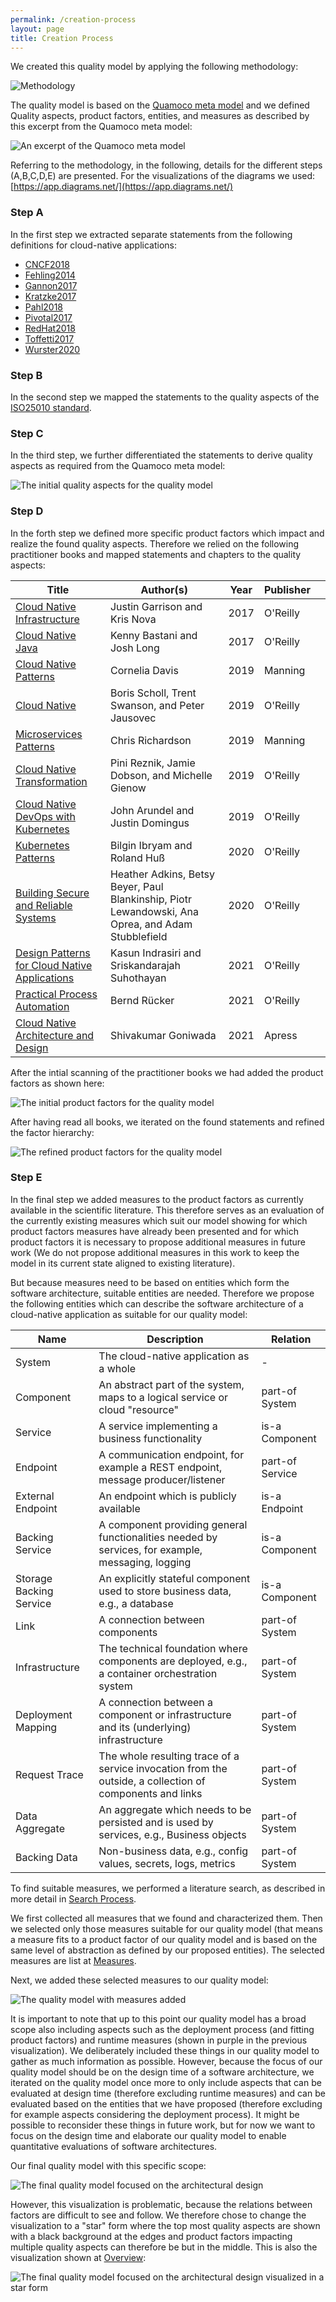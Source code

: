 ```yaml
---
permalink: /creation-process
layout: page
title: Creation Process
---
```


We created this quality model by applying the following methodology:

![Methodology](/assets/img/methodology.svg)

The quality model is based on the [Quamoco meta model](https://mediatum.ub.tum.de/doc/1110600/file.pdf) and we defined Quality aspects, product factors, entities, and measures as described by this excerpt from the Quamoco meta model:

![An excerpt of the Quamoco meta model](/assets/img/quamoco.svg)

Referring to the methodology, in the following, details for the different steps (A,B,C,D,E) are presented.
For the visualizations of the diagrams we used: [https://app.diagrams.net/](https://app.diagrams.net/)

### Step A

In the first step we extracted separate statements from the following definitions for cloud-native applications:

* [CNCF2018](https://github.com/cncf/toc/blob/master/DEFINITION.md)
* [Fehling2014](https://doi.org/10.1007/978-3-7091-1568-8)
* [Gannon2017](https://doi.org/10.1109/MCC.2017.4250939)
* [Kratzke2017](https://doi.org/10.1016/j.jss.2017.01.001)
* [Pahl2018](https://doi.org/10.1145/3104028)
* [Pivotal2017](https://tanzu.vmware.com/de/cloud-native)
* [RedHat2018](https://www.redhat.com/en/topics/cloud-native-apps)
* [Toffetti2017](https://doi.org/10.1016/j.future.2016.09.002)
* [Wurster2020](https://doi.org/10.5220/0009571001710180)

### Step B

In the second step we mapped the statements to the quality aspects of the [ISO25010 standard](https://iso25000.com/index.php/en/iso-25000-standards/iso-25010).

### Step C

In the third step, we further differentiated the statements to derive quality aspects as required from the Quamoco meta model:

![The initial quality aspects for the quality model](/assets/img/C_cna%20quality%20aspects.svg)

### Step D

In the forth step we defined more specific product factors which impact and realize the found quality aspects. Therefore we relied on the following practitioner books and mapped statements and chapters to the quality aspects:

| Title                                                                                                                    | Author(s)                                                                                          | Year | Publisher |   |
|--------------------------------------------------------------------------------------------------------------------------|----------------------------------------------------------------------------------------------------|------|-----------|---|
| [Cloud Native Infrastructure](https://www.oreilly.com/library/view/cloud-native-infrastructure/9781491984291/)           | Justin Garrison and Kris Nova                                                                      | 2017 | O'Reilly  |   |
| [Cloud Native Java](https://www.oreilly.com/library/view/cloud-native-java/9781449374631/)                               | Kenny Bastani and Josh Long                                                                        | 2017 | O'Reilly  |   |
| [Cloud Native Patterns](https://www.manning.com/books/cloud-native-patterns)                                             | Cornelia Davis                                                                                     | 2019 | Manning   |   |
| [Cloud Native](https://www.oreilly.com/library/view/cloud-native/9781492053811/)                                         | Boris Scholl, Trent Swanson, and Peter Jausovec                                                    | 2019 | O'Reilly  |   |
| [Microservices Patterns](https://www.manning.com/books/microservices-patterns)                                           | Chris Richardson                                                                                   | 2019 | Manning   |   |
| [Cloud Native Transformation](https://www.oreilly.com/library/view/cloud-native-transformation/9781492048893/)           | Pini Reznik, Jamie Dobson, and Michelle Gienow                                                     | 2019 | O'Reilly  |   |
| [Cloud Native DevOps with Kubernetes](https://www.oreilly.com/library/view/cloud-native-devops/9781492040750/)           | John Arundel and Justin Domingus                                                                   | 2019 | O'Reilly  |   |
| [Kubernetes Patterns](https://www.oreilly.com/library/view/kubernetes-patterns/9781492050278/)                           | Bilgin Ibryam and Roland Huß                                                                       | 2020 | O'Reilly  |   |
| [Building Secure and Reliable Systems](https://www.oreilly.com/library/view/building-secure-and/9781492083115/)          | Heather Adkins, Betsy Beyer, Paul Blankinship, Piotr Lewandowski, Ana Oprea, and Adam Stubblefield | 2020 | O'Reilly  |   |
| [Design Patterns for Cloud Native Applications](https://www.oreilly.com/library/view/design-patterns-for/9781492090700/) | Kasun Indrasiri and Sriskandarajah Suhothayan                                                      | 2021 | O'Reilly  |   |
| [Practical Process Automation](https://www.oreilly.com/library/view/practical-process-automation/9781492061441/)         | Bernd Rücker                                                                                       | 2021 | O'Reilly  |   |
| [Cloud Native Architecture and Design](https://link.springer.com/book/10.1007/978-1-4842-7226-8)                         | Shivakumar Goniwada                                                                                | 2021 | Apress    |   |

After the intial scanning of the practitioner books we had added the product factors as shown here:

![The initial product factors for the quality model](/assets/img/D1_quality_aspects_refined.svg)

After having read all books, we iterated on the found statements and refined the factor hierarchy:

![The refined product factors for the quality model](/assets/img/D2_product_factors.svg)

### Step E

In the final step we added measures to the product factors as currently available in the scientific literature. This therefore serves as an evaluation of the currently existing measures which suit our model showing for which product factors measures have already been presented and for which product factors it is necessary to propose additional measures in future work (We do not propose additional measures in this work to keep the model in its current state aligned to existing literature).

But because measures need to be based on entities which form the software architecture, suitable entities are needed. Therefore we propose the following entities which can describe the software architecture of a cloud-native application as suitable for our quality model:

| Name                    | Description                                                                                              | Relation        |
|-------------------------|----------------------------------------------------------------------------------------------------------|-----------------|
| System                  | The cloud-native application as a whole                                                                  | -               |
| Component               | An abstract part of the system, maps to a logical service or cloud "resource"                            | part-of System  |
| Service                 | A service implementing a business functionality                                                          | is-a Component  |
| Endpoint                | A communication endpoint, for example a REST endpoint, message producer/listener                         | part-of Service |
| External Endpoint       | An endpoint which is publicly available                                                                  | is-a Endpoint   |
| Backing Service         | A component providing general functionalities needed by services, for example, messaging, logging        | is-a Component  |
| Storage Backing Service | An explicitly stateful component used to store business data, e.g., a database                           | is-a Component  |
| Link                    | A connection between components                                                                          | part-of System  |
| Infrastructure          | The technical foundation where components are deployed, e.g., a container orchestration system           | part-of System  |
| Deployment Mapping      | A connection between a component or infrastructure and its (underlying) infrastructure                   | part-of System  |
| Request Trace           | The whole resulting trace of a service invocation from the outside, a collection of components and links | part-of System  |
| Data Aggregate          | An aggregate which needs to be persisted and is used by services, e.g., Business objects                 | part-of System  |
| Backing Data            | Non-business data, e.g., config values, secrets, logs, metrics                                           | part-of System  |

To find suitable measures, we performed a literature search, as described in more detail in [Search Process](/search-process).

We first collected all measures that we found and characterized them. Then we selected only those measures suitable for our quality model (that means a measure fits to a product factor of our quality model and is based on the same level of abstraction as defined by our proposed entities). The selected measures are list at [Measures](/measures).

Next, we added these selected measures to our quality model:

![The quality model with measures added](/assets/img/E3_measures.svg)

It is important to note that up to this point our quality model has a broad scope also including aspects such as the deployment process (and fitting product factors) and runtime measures (shown in purple in the previous visualization). We deliberately included these things in our quality model to gather as much information as possible. However, because the focus of our quality model should be on the design time of a software architecture, we iterated on the quality model once more to only include aspects that can be evaluated at design time (therefore excluding runtime measures) and can be evaluated based on the entities that we have proposed (therefore excluding for example aspects considering the deployment process). It might be possible to reconsider these things in future work, but for now we want to focus on the design time and elaborate our quality model to enable quantitative evaluations of software architectures.

Our final quality model with this specific scope:

![The final quality model focused on the architectural design](/assets/img/E4_final_quality_model.svg)

However, this visualization is problematic, because the relations between factors are difficult to see and follow. We therefore chose to change the visualization to a "star" form where the top most quality aspects are shown with a black background at the edges and product factors impacting multiple quality aspects can therefore be but in the middle. This is also the visualization shown at [Overview](/):

![The final quality model focused on the architectural design visualized in a star form](/assets/img/E4_final_quality_model_starform.svg)
